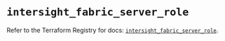 # `intersight_fabric_server_role`

Refer to the Terraform Registry for docs: [`intersight_fabric_server_role`](https://registry.terraform.io/providers/ciscodevnet/intersight/1.0.71/docs/resources/fabric_server_role).
